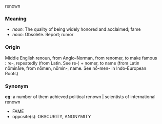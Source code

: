 renown
### Meaning
+ _noun_: The quality of being widely honored and acclaimed; fame
+ _noun_: Obsolete. Report; rumor

### Origin

Middle English renoun, from Anglo-Norman, from renomer, to make famous : re-, repeatedly (from Latin. See re-) + nomer, to name (from Latin nōmināre, from nōmen, nōmin-, name. See nō̆-men- in Indo-European Roots)

### Synonym

__eg__: a number of them achieved political renown | scientists of international renown

+ FAME
+ opposite(s): OBSCURITY, ANONYMITY


